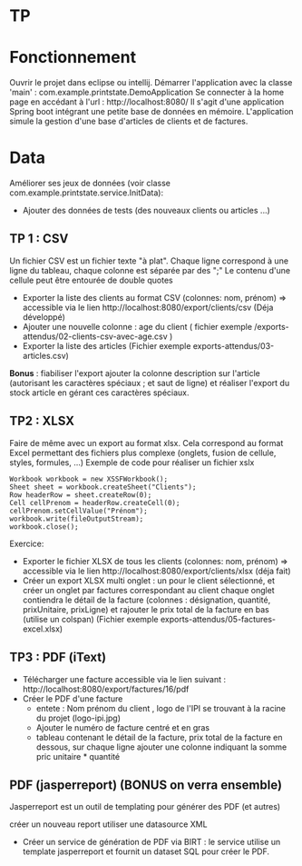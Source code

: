 # TP

# Fonctionnement
Ouvrir le projet dans eclipse ou intellij.
Démarrer l'application avec la classe 'main' : com.example.printstate.DemoApplication
Se connecter à la home page en accédant à l'url : http://localhost:8080/
Il s'agit d'une application Spring boot intégrant une petite base de données en mémoire.
L'application simule la gestion d'une base d'articles de clients et de factures.

# Data
Améliorer ses jeux de données (voir classe com.example.printstate.service.InitData):
* Ajouter des données de tests (des nouveaux clients ou articles ...)


## TP 1 : CSV
Un fichier CSV est un fichier texte "à plat". Chaque ligne correspond à une ligne du tableau, chaque colonne est séparée par des ";"
Le contenu d'une cellule peut être entourée de double quotes
* Exporter la liste des clients au format CSV (colonnes: nom, prénom) => accessible via le lien http://localhost:8080/export/clients/csv
  (Déja développé)
* Ajouter une nouvelle colonne : age du client ( fichier exemple /exports-attendus/02-clients-csv-avec-age.csv )
* Exporter la liste des articles (Fichier exemple exports-attendus/03-articles.csv)



**Bonus** : fiabiliser l'export ajouter la colonne description sur l'article (autorisant les caractères spéciaux ; et saut de ligne) 
et réaliser l'export du stock article en gérant ces caractères spéciaux.

## TP2 : XLSX
Faire de même avec un export au format xlsx. Cela correspond au format Excel permettant des fichiers plus complexe (onglets, fusion de cellule, styles, formules, ...)
Exemple de code pour réaliser un fichier xslx
```
Workbook workbook = new XSSFWorkbook();
Sheet sheet = workbook.createSheet("Clients");
Row headerRow = sheet.createRow(0);
Cell cellPrenom = headerRow.createCell(0);
cellPrenom.setCellValue("Prénom");
workbook.write(fileOutputStream);
workbook.close();
```
Exercice:
* Exporter le fichier XLSX de tous les clients (colonnes: nom, prénom) => accessible via le lien http://localhost:8080/export/clients/xlsx (déja fait)
* Créer un export XLSX multi onglet : un pour le client sélectionné, et créer un onglet par factures correspondant au client
    chaque onglet contiendra le détail de la facture (colonnes : désignation, quantité, prixUnitaire, prixLigne) et rajouter le prix total de la facture en bas (utilise un colspan) (Fichier exemple exports-attendus/05-factures-excel.xlsx)
     

## TP3 : PDF (iText)
* Télécharger une facture accessible via le lien suivant : http://localhost:8080/export/factures/16/pdf
* Créer le PDF d'une facture 
  * entete : Nom prénom du client , logo de l'IPI se trouvant à la racine du projet (logo-ipi.jpg) 
  * Ajouter le numéro de facture centré et en gras
  * tableau contenant le détail de la facture, prix total de la facture en dessous, sur chaque ligne ajouter une colonne indiquant la somme pric unitaire * quantité 

    

## PDF (jasperreport) (BONUS on verra ensemble)
Jasperreport est un outil de templating pour générer des PDF (et autres)

créer un nouveau report
utiliser une datasource XML
* Créer un service de génération de PDF via BIRT : le service utilise un template jasperreport et fournit un dataset SQL pour créer le PDF.



